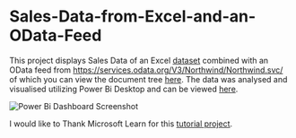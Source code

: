 # Sales-Data-from-Excel-and-an-OData-Feed

This project displays Sales Data of an Excel [dataset](https://github.com/VLKemp/Sales-Data-from-Excel-and-an-OData-Feed/raw/main/Products.xlsx) combined with an OData feed from https://services.odata.org/V3/Northwind/Northwind.svc/ of which you can view the document tree [here](https://services.odata.org/V3/Northwind/Northwind.svc/). The data was analysed and visualised utilizing Power Bi Desktop and can be viewed [here](https://github.com/VLKemp/Sales-Data-from-Excel-and-an-OData-Feed/raw/main/Tutorial%20Analyze%20sales%20data%20from%20Excel%20and%20an%20OData%20feed.pbix).

![Power Bi Dashboard Screenshot](https://user-images.githubusercontent.com/106241790/229250442-28a65597-3707-4419-955c-92f71dc31707.png)

I would like to Thank Microsoft Learn for this [tutorial project](https://learn.microsoft.com/en-us/power-bi/connect-data/desktop-tutorial-analyzing-sales-data-from-excel-and-an-odata-feed). 
